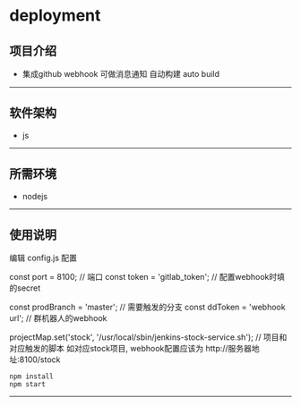 # deployment


## 项目介绍
- 集成github webhook 可做消息通知 自动构建 auto build
------------


## 软件架构
- js

------------


## 所需环境
- nodejs

------------


## 使用说明

编辑 config.js 配置

const port = 8100; // 端口
const token = 'gitlab_token'; // 配置webhook时填的secret

const prodBranch = 'master'; // 需要触发的分支
const ddToken = 'webhook url'; // 群机器人的webhook

projectMap.set('stock', '/usr/local/sbin/jenkins-stock-service.sh'); // 项目和对应触发的脚本 
 如对应stock项目, webhook配置应该为 http://服务器地址:8100/stock


```shell
npm install
npm start
```

------------
